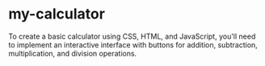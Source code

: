 # my-calculator
To create a basic calculator using CSS, HTML, and JavaScript, you'll need to implement an interactive interface with buttons for addition, subtraction, multiplication, and division operations. 

